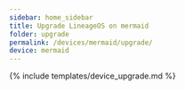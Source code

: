 ```yaml
---
sidebar: home_sidebar
title: Upgrade LineageOS on mermaid
folder: upgrade
permalink: /devices/mermaid/upgrade/
device: mermaid
---
```

{% include templates/device_upgrade.md %}
